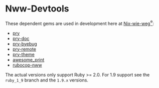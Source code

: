 # Nww-Devtools

These dependent gems are used in development here at
[Nix-wie-weg<sup>®</sup>](http://technik.nix-wie-weg.de/):

* [pry](http://pryrepl.org/)
* [pry-doc](https://github.com/banister/pry-doc)
* [pry-byebug](https://github.com/deivid-rodriguez/pry-byebug)
* [pry-remote](https://github.com/Mon-Ouie/pry-remote)
* [pry-theme](https://github.com/kyrylo/pry-theme)
* [awesome_print](https://github.com/michaeldv/awesome_print)
* [rubocop-nww](https://github.com/Nix-wie-weg/rubocop-nww)

The actual versions only support Ruby >= 2.0.
For 1.9 support see the `ruby_1_9` branch and the `1.9.x` versions.
